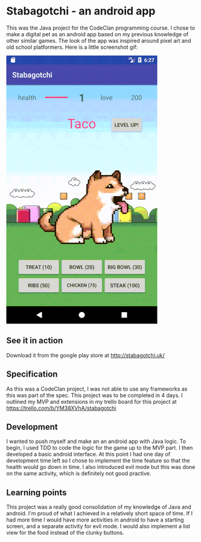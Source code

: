 # Stabagotchi - an android app

This was the Java project for the CodeClan programming course. I chose to make a digital pet as an android app based on my previous knowledge of other similar games. The look of the app was inspired around pixel art and old school platformers. Here is a little screenshot gif:

![Stabagotchi Demo](https://raw.githubusercontent.com/beveradb/codeclan-stabagotchi/master/stabagotchi-demo.gif)

## See it in action
Download it from the google play store at http://stabagotchi.uk/

## Specification
As this was a CodeClan project, I was not able to use any frameworks as this was part of the spec. This project was to be completed in 4 days. I outlined my MVP and extensions in my trello board for this project at https://trello.com/b/YM38XVhA/stabagotchi

## Development
I wanted to push myself and make an an android app with Java logic. To begin, I used TDD to code the logic for the game up to the MVP part. I then developed a basic android interface. At this point I had one day of development time left so I chose to implement the time feature so that the health would go down in time. I also introduced evil mode but this was done on the same activity, which is definitely not good practive. 

## Learning points
This project was a really good consolidation of my knowledge of Java and android. I'm proud of what I achieved in a relatively short space of time. If I had more time I would have more activities in android to have a starting screen, and a separate activity for evil mode. I would also implement a list view for the food instead of the clunky buttons.

